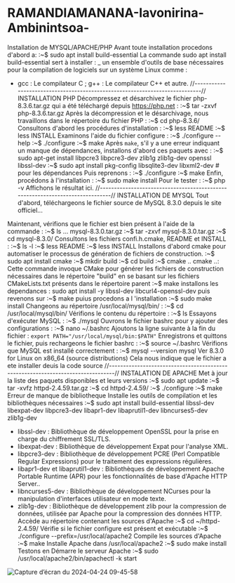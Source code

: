 # RAMANDIAMANANA-Iavonirina-Ambinintsoa-
Installation de MYSQL/APACHE/PHP
Avant toute installation procedons d'abord a: 
	:~$ sudo apt install build-essential
La commande sudo apt install build-essential sert à installer :
_ un ensemble d'outils de base nécessaires pour la compilation de logiciels sur un système Linux comme :
 - gcc : Le compilateur C ; g++ : Le compilateur C++ et autre.
//----------------------------------------------------------------------------//
	INSTALLATION PHP
Décompressez et désarchivez le fichier php-8.3.6.tar.gz qui a été téléchargé depuis https://php.net :
	:~$ tar -zxvf php-8.3.6.tar.gz 
Après la décompression et le désarchivage, nous travaillons dans le répertoire du fichier PHP :
	:~$ cd php-8.3.6/
Consultons d'abord les procédures d'installation :
	:~$ less README
	:~$ less INSTALL
Examinons l'aide du fichier configure :
	:~$ ./configure --help
	:~$ ./configure
	:~$ make
Après `make`, s'il y a une erreur indiquant un manque de dépendances, installons d'abord ces paquets avec :
	:~$ sudo apt-get install libpcre3 libpcre3-dev zlib1g zlib1g-dev openssl libssl-dev
	:~$ sudo apt install pkg-config libsqlite3-dev libxml2-dev # pour les dépendances
Puis reprenons :
	:~$ ./configure
	:~$ make
Enfin, procédons à l'installation :
	:~$ sudo make install
Pour le tester :
	:~$ php -v
Affichons le résultat ici.
//------------------------------------------------------------------------------//
	INSTALLATION DE MYSQL
Tout d'abord, téléchargeons le fichier source de MySQL 8.3.0 depuis le site officiel...

Maintenant, vérifions que le fichier est bien présent à l'aide de la commande :
	:~$ ls
...
mysql-8.3.0.tar.gz
	:~$ tar -zxvf mysql-8.3.0.tar.gz
	:~$ cd mysql-8.3.0/
Consultons les fichiers confi.h.cmake, README et INSTALL :
	:~$ ls -l
	:~$ less README
	:~$ less INSTALL
Installons d'abord cmake  pour automatiser le processus de génération de fichiers de construction.
	:~$ sudo apt install cmake
	:~$ mkdir build
	:~$ cd build
	:~$ cmake ..
cmake ..: Cette commande invoque CMake pour générer les fichiers de construction nécessaires dans le répertoire "build" en se basant sur les fichiers CMakeLists.txt présents dans le répertoire parent
	:~$ make
installons les dependances :
sudo apt install -y libssl-dev libcurl4-openssl-dev
puis revenons sur 
	:~$ make
puius procedons a l 'installation 
	:~$ sudo make install
Changeons au répertoire /usr/local/mysql/bin/ :
	:~$ cd /usr/local/mysql/bin/
Vérifions le contenu du répertoire :
	:~$ ls
Essayons d'exécuter MySQL :
	:~$ ./mysql
Ouvrons le fichier bashrc pour y ajouter des configurations :
	:~$ nano ~/.bashrc
Ajoutons la ligne suivante à la fin du fichier :
	```
	export PATH="/usr/local/mysql/bin:$PATH"
	```
Enregistrons et quittons le fichier, puis rechargeons le fichier bashrc :
	:~$ source ~/.bashrc
Vérifions que MySQL est installé correctement :
	:~$ mysql --version
	mysql  Ver 8.3.0 for Linux on x86_64 (source distributions)
Cela nous indique que le fichier a ete installer deuis la code source
//--------------------------------------------------------------------------------//
		INSTALATION DE APACHE
 Met à jour la liste des paquets disponibles et leurs versions
	:~$ sudo apt update
	:~$ tar -xvfz httpd-2.4.59.tar.gz
	:~$ cd httpd-2.4.59/
	:~$ ./configure
	:~$ make
Erreur de manque de bibliotheque
Installe les outils de compilation et les bibliothèques nécessaires
	:~$ sudo apt install build-essential libssl-dev libexpat-dev libpcre3-dev libapr1-dev libaprutil1-dev libncurses5-dev zlib1g-dev
 - libssl-dev : Bibliothèque de développement OpenSSL pour la prise en charge du chiffrement SSL/TLS.
 - libexpat-dev : Bibliothèque de développement Expat pour l'analyse XML.
 - libpcre3-dev : Bibliothèque de développement PCRE (Perl Compatible Regular Expressions) pour le traitement des expressions régulières.
 - libapr1-dev et libaprutil1-dev : Bibliothèques de développement Apache Portable Runtime (APR) pour les fonctionnalités de base d'Apache HTTP Server..
 - libncurses5-dev : Bibliothèque de développement NCurses pour la manipulation d'interfaces utilisateur en mode texte.
 - zlib1g-dev : Bibliothèque de développement zlib pour la compression de données, utilisée par Apache pour la compression des données HTTP.
Accède au répertoire contenant les sources d'Apache
	:~$ cd ~/httpd-2.4.59/
Vérifie si le fichier configure est présent et exécutable
	:~$ ./configure --prefix=/usr/local/apache2
Compile les sources d'Apache
	:~$ make
Installe Apache dans /usr/local/apache2
	:~$ sudo make install
Testons en Démarre le serveur Apache
	:~$ sudo /usr/local/apache2/bin/apachectl -k start

![Capture d’écran du 2024-04-24 09-45-58](https://github.com/IavoAmbinintsoa/RAMANDIAMANANA-Iavonirina-Ambinintsoa-/assets/167605546/482dc0e5-58c1-4008-a163-88a98bcbd2e2)
